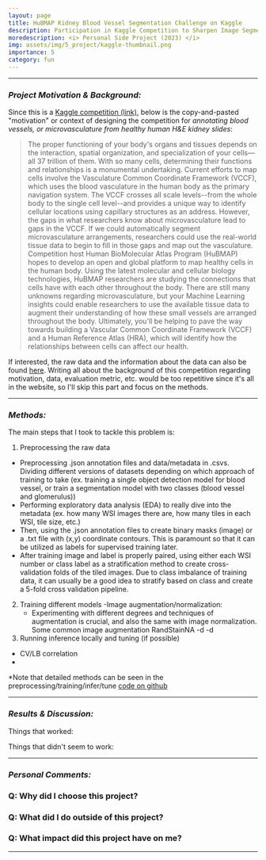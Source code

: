```yaml
---
layout: page
title: HuBMAP Kidney Blood Vessel Segmentation Challenge on Kaggle 
description: Participation in Kaggle Competition to Sharpen Image Segmentation Technique 
moredescription: <i> Personal Side Project (2023) </i>
img: assets/img/5_project/kaggle-thumbnail.png
importance: 5
category: fun
---
```


---

### ***Project Motivation & Background:***

Since this is a [Kaggle competition (link)](https://www.kaggle.com/competitions/hubmap-hacking-the-human-vasculature/overview), below is the copy-and-pasted "motivation" or context of designing the competition for *annotating blood vessels, or microvasculature from healthy human 
H&E kidney slides*:

<blockquote>
The proper functioning of your body's organs and tissues depends on the interaction, spatial organization, and specialization of your cells—all 37 trillion of them. With so many cells, determining their functions and relationships is a monumental undertaking.
Current efforts to map cells involve the Vasculature Common Coordinate Framework (VCCF), which uses the blood vasculature in the human body as the primary navigation system. The VCCF crosses all scale levels--from the whole body to the single cell level--and provides a unique way to identify cellular locations using capillary structures as an address. 
However, the gaps in what researchers know about microvasculature lead to gaps in the VCCF. If we could automatically segment microvasculature arrangements, researchers could use the real-world tissue data to begin to fill in those gaps and map out the vasculature.
Competition host Human BioMolecular Atlas Program (HuBMAP) hopes to develop an open and global platform to map healthy cells in the human body. Using the latest molecular and cellular biology technologies, HuBMAP researchers are studying the connections that cells have with each other throughout the body.
There are still many unknowns regarding microvasculature, but your Machine Learning insights could enable researchers to use the available tissue data to augment their understanding of how these small vessels are arranged throughout the body. Ultimately, you'll be helping to pave the way towards building a 
Vascular Common Coordinate Framework (VCCF) and a Human Reference Atlas (HRA), which will identify how the relationships between cells can affect our health.
</blockquote>

If interested, the raw data and the information about the data can also be found [here](https://www.kaggle.com/competitions/hubmap-hacking-the-human-vasculature/data).
Writing all about the background of this competition regarding motivation, data, evaluation metric, etc. would be too repetitive since it's all in the website, so I'll skip this part and focus on the 
methods.

---

### ***Methods:***

The main steps that I took to tackle this problem is: 
1. Preprocessing the raw data
- Preprocessing .json annotation files and data/metadata in .csvs. Dividing different versions of datasets depending on which approach of training to take
  (ex. training a single object detection model for blood vessel, or train a segmentation model with two classes (blood vessel and glomerulus))
- Performing exploratory data analysis (EDA) to really dive into the metadata (ex. how many WSI images there are, how many tiles in each WSI, tile size, etc.)
- Then, using the .json annotation files to create binary masks (image) or a .txt file with (x,y) coordinate contours. This is paramount so that it can be utilized as labels for supervised training later.
- After training image and label is properly paired, using either each WSI number or class label as a stratification method to create cross-validation folds of the tiled images. Due to class
imbalance of training data, it can usually be a good idea to stratify based on class and create a 5-fold cross validation pipeline. 

2. Training different models
-Image augmentation/normalization:
    - Experimenting with different degrees and techniques of augmentation is crucial, and also the same with image normalization. Some common image augmentation 
   RandStainNA
-d
-d
3. Running inference locally and tuning (if possible)
- CV/LB correlation 
- 


*Note that detailed methods can be seen in the preprocessing/training/infer/tune [code on github](https://github.com/chokevin8/Kaggle-hubmap)

---

### ***Results & Discussion:***
Things that worked:


Things that didn't seem to work:

---

### ***Personal Comments:***

### Q: Why did I choose this project? ###

### Q: What did I do outside of this project? ###

### Q: What impact did this project have on me? ###

---